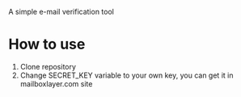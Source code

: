 A simple e-mail verification tool

# How to use
1) Clone repository
2) Change SECRET_KEY variable to your own key, you can get it in mailboxlayer.com site
